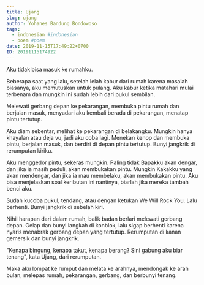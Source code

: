 ```yaml
---
title: Ujang
slug: ujang
author: Yohanes Bandung Bondowoso
tags:
  - indonesian #indonesian
  - poem #poem
date: 2019-11-15T17:49:22+0700
ID: 20191115174922
---
```


Aku tidak bisa masuk ke rumahku.

Beberapa saat yang lalu, setelah lelah kabur dari rumah karena masalah biasanya, aku memutuskan untuk pulang. Aku kabur ketika matahari mulai terbenam dan mungkin ini sudah lebih dari pukul sembilan.

Melewati gerbang depan ke pekarangan, membuka pintu rumah dan berjalan masuk, menyadari aku kembali berada di pekarangan, menatap pintu tertutup.

Aku diam sebentar, melihat ke pekarangan di belakangku. Mungkin hanya khayalan atau deja vu, jadi aku coba lagi. Menekan kenop dan membuka pintu, berjalan masuk, dan berdiri di depan pintu tertutup. Bunyi jangkrik di rerumputan kiriku.

Aku menggedor pintu, sekeras mungkin. Paling tidak Bapakku akan dengar, dan jika ia masih peduli, akan membukakan pintu. Mungkin Kakakku yang akan mendengar, dan jika ia mau membelaku, akan membukakan pintu. Aku bisa menjelaskan soal keributan ini nantinya, biarlah jika mereka tambah benci aku.

Sudah kucoba pukul, tendang, atau dengan ketukan We Will Rock You. Lalu berhenti. Bunyi jangkrik di sebelah kiri.

Nihil harapan dari dalam rumah, balik badan berlari melewati gerbang depan. Gelap dan bunyi langkah di konblok, lalu sigap berhenti karena nyaris menabrak gerbang depan yang tertutup. Rerumputan di kanan gemersik dan bunyi jangkrik.

"Kenapa bingung, kenapa takut, kenapa berang? Sini gabung aku biar tenang", kata Ujang, dari rerumputan.

Maka aku lompat ke rumput dan melata ke arahnya, mendongak ke arah bulan, melepas rumah, pekarangan, gerbang, dan berbunyi tenang.
